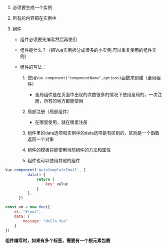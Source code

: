 1. 必须要生成一个实例
2. 所有的内容都在实例中
3. 组件

   * 组件必须要先编写然后再使用
   * 组件是什么？（把Vue实例拆分成很多的小实例,可以重复使用的组件实例）
   * 组件的写法：

     1.  使用`Vue.component("componentName",options)`函数来创建（全局组件）

         *   全局组件是在页面中出现的次数很多的情况下使用全局的，一次注册，所有的地方都能使用
     2.  局部注册（局部组件）

         *   在哪里使用，就在哪里注册
     3.  组件里的data选项和实例中的data选项是有区别的，区别是一个函数返回一个对象
     4.  组件的模板只能使用当前组件的方法和属性
     5.  组件也可以使用其他的组件

```js
Vue.component('AutoComplateEmail', {
          data() {
              return {
                  key: value
              }
          },
      })

const vm = new Vue({
    el: "#root",
    data: {
        message: "Hello Vue"
    }
})
```
**组件编写时，如果有多个标签，需要有一个根元素包裹**


